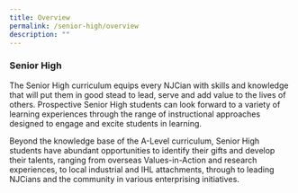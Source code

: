 ```yaml
---
title: Overview
permalink: /senior-high/overview
description: ""
---
```

### Senior High

The Senior High curriculum equips every NJCian with skills and knowledge that will put them in good stead to lead, serve and add value to the lives of others. Prospective Senior High students can look forward to a variety of learning experiences through the range of instructional approaches designed to engage and excite students in learning. 

Beyond the knowledge base of the A-Level curriculum, Senior High students have abundant opportunities to identify their gifts and develop their talents, ranging from overseas Values-in-Action and research experiences, to local industrial and IHL attachments, through to leading NJCians and the community in various enterprising initiatives.